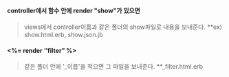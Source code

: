 #### controller에서 함수 안에 render "show"가 있으면
>views에서 controller이름과 같은 폴더의 show파일로 내용을 보내준다.
**ex) show.html.erb, show.json.jb

#### <%= render ‘’filter” %>
>같은 폴더 안에 '_이름'을 적으면 그 파일을 보내준다.
**_filter.html.erb
